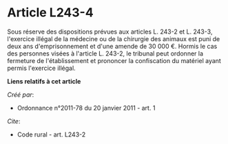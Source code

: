 # Article L243-4

Sous réserve des dispositions prévues aux articles L. 243-2 et L. 243-3, l'exercice illégal de la médecine ou de la chirurgie
des animaux est puni de deux ans d'emprisonnement et d'une amende de 30 000 €. Hormis le cas des personnes visées à l'article
L. 243-2, le tribunal peut ordonner la fermeture de l'établissement et prononcer la confiscation du matériel ayant permis
l'exercice illégal.

**Liens relatifs à cet article**

_Créé par_:

  - Ordonnance n°2011-78 du 20 janvier 2011 - art. 1

_Cite_:

  - Code rural - art. L243-2
